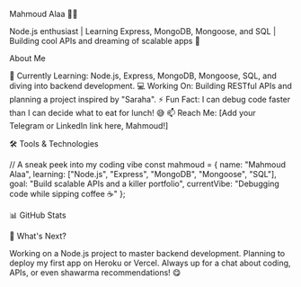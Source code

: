 Mahmoud Alaa 👨‍💻

  
  
  Node.js enthusiast | Learning Express, MongoDB, Mongoose, and SQL | Building cool APIs and dreaming of scalable apps 🚀



About Me

🌱 Currently Learning: Node.js, Express, MongoDB, Mongoose, SQL, and diving into backend development.
💻 Working On: Building RESTful APIs and planning a project inspired by "Saraha".
⚡ Fun Fact: I can debug code faster than I can decide what to eat for lunch! 😅
📫 Reach Me: [Add your Telegram or LinkedIn link here, Mahmoud!]


🛠️ Tools & Technologies

// A sneak peek into my coding vibe
const mahmoud = {
  name: "Mahmoud Alaa",
  learning: ["Node.js", "Express", "MongoDB", "Mongoose", "SQL"],
  goal: "Build scalable APIs and a killer portfolio",
  currentVibe: "Debugging code while sipping coffee ☕"
};


📊 GitHub Stats

  
  



🚀 What's Next?

Working on a Node.js project to master backend development.
Planning to deploy my first app on Heroku or Vercel.
Always up for a chat about coding, APIs, or even shawarma recommendations! 😋


  
  
